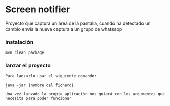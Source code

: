 # Screen notifier

Proyecto que captura un área de la pantalla, cuando ha detectado un cambio envía la nueva captura a un grupo de whatsapp

### instalación

```
mvn clean package
```

### lanzar el proyecto

```
Para lanzarlo usar el siguiente comando:

java -jar {nombre del fichero} 

Una vez lanzado la propia aplicación nos guiará con los argumentos que necesita para poder funcionar
```
